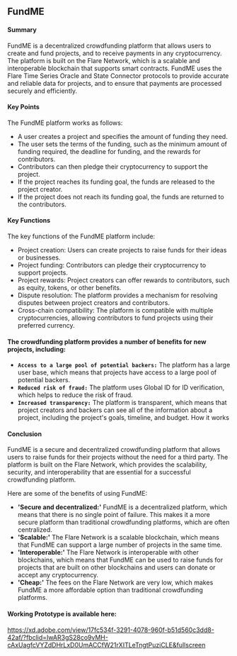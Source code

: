 ## FundME

#### Summary

FundME is a decentralized crowdfunding platform that allows users to create and fund projects, and to receive payments in any cryptocurrency. The platform is built on the Flare Network, which is a scalable and interoperable blockchain that supports smart contracts. FundME uses the Flare Time Series Oracle and State Connector protocols to provide accurate and reliable data for projects, and to ensure that payments are processed securely and efficiently.

#### Key Points

The FundME platform works as follows:

- A user creates a project and specifies the amount of funding they need.
- The user sets the terms of the funding, such as the minimum amount of funding required, the deadline for funding, and the rewards for contributors.
- Contributors can then pledge their cryptocurrency to support the project.
- If the project reaches its funding goal, the funds are released to the project creator.
- If the project does not reach its funding goal, the funds are returned to the contributors.


#### Key Functions

The key functions of the FundME platform include:

- Project creation: Users can create projects to raise funds for their ideas or businesses.
- Project funding: Contributors can pledge their cryptocurrency to support projects.
- Project rewards: Project creators can offer rewards to contributors, such as equity, tokens, or other benefits.
- Dispute resolution: The platform provides a mechanism for resolving disputes between project creators and contributors.
- Cross-chain compatibility: The platform is compatible with multiple cryptocurrencies, allowing contributors to fund projects using their preferred currency.

#### The crowdfunding platform provides a number of benefits for new projects, including:

- **`Access to a large pool of potential backers:`** The platform has a large user base, which means that projects have access to a large pool of potential backers.
- **`Reduced risk of fraud:`** The platform uses Global ID for ID verification, which helps to reduce the risk of fraud.
- **`Increased transparency:`** The platform is transparent, which means that project creators and backers can see all of the information about a project, including the project's goals, timeline, and budget.
How it works


#### Conclusion

FundME is a secure and decentralized crowdfunding platform that allows users to raise funds for their projects without the need for a third party. The platform is built on the Flare Network, which provides the scalability, security, and interoperability that are essential for a successful crowdfunding platform.

Here are some of the benefits of using FundME:

- **'Secure and decentralized:'** FundME is a decentralized platform, which means that there is no single point of failure. This makes it a more secure platform than traditional crowdfunding platforms, which are often centralized.
- **'Scalable:'** The Flare Network is a scalable blockchain, which means that FundME can support a large number of projects in the same time.
- **'Interoperable:'** The Flare Network is interoperable with other blockchains, which means that FundME can be used to raise funds for projects that are built on other blockchains and users can donate or accept any cryptocurrency.
- **'Cheap:'** The fees on the Flare Network are very low, which makes FundME a more affordable option than traditional crowdfunding platforms.


#### Working Prototype is available here:

https://xd.adobe.com/view/17fc534f-3291-4078-960f-b51d560c3dd8-42af/?fbclid=IwAR3gS28co9vMH-cAxUagfcVYZdDHrLxD0UmACCfW21rXITLeTngtPuziCLE&fullscreen



